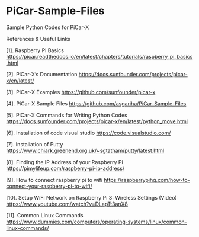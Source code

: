 # PiCar-Sample-Files
Sample Python Codes for PiCar-X 

References & Useful Links

[1]. Raspberry Pi Basics
https://picar.readthedocs.io/en/latest/chapters/tutorials/raspberry_pi_basics.html 

[2]. PiCar-X’s Documentation
https://docs.sunfounder.com/projects/picar-x/en/latest/

[3]. PiCar-X Examples
https://github.com/sunfounder/picar-x

[4]. PiCar-X Sample Files
https://github.com/asgariha/PiCar-Sample-Files

[5]. PiCar-X Commands for Writing Python Codes
https://docs.sunfounder.com/projects/picar-x/en/latest/python_move.html

[6]. Installation of code visual studio
https://code.visualstudio.com/

[7]. Installation of Putty
https://www.chiark.greenend.org.uk/~sgtatham/putty/latest.html

[8]. Finding the IP Address of your Raspberry Pi
https://pimylifeup.com/raspberry-pi-ip-address/

[9]. How to connect raspberry pi to wifi 
https://raspberrypihq.com/how-to-connect-your-raspberry-pi-to-wifi/

[10]. Setup WiFi Network on Raspberry Pi 3: Wireless Settings (Video)
https://www.youtube.com/watch?v=DLapTt3anX8

[11]. Common Linux Commands
https://www.dummies.com/computers/operating-systems/linux/common-linux-commands/
